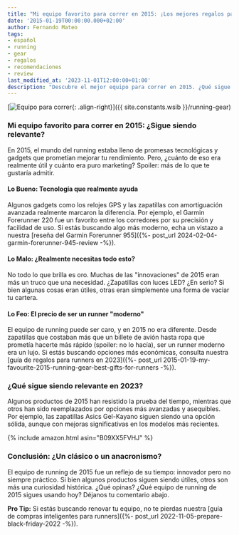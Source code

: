 ```yaml
---
title: "Mi equipo favorito para correr en 2015: ¡Los mejores regalos para runners!"
date: '2015-01-19T00:00:00.000+02:00'
author: Fernando Mateo
tags:
- español
- running
- gear
- regalos
- recomendaciones
- review
last_modified_at: '2023-11-01T12:00:00+01:00'
description: "Descubre el mejor equipo para correr en 2015. ¿Qué sigue siendo relevante hoy? ¡Te contamos todo con un toque de humor y crítica!"
---
```


[![Equipo para correr](https://4.bp.blogspot.com/-pY3bM_GJxjU/VLxKtiwOGUI/AAAAAAAAAks/BXntPmInvL4/s1600/opening-long-run-gear-ss%5B1%5D.jpg){: .align-right}]({{ site.constants.wsib }}/running-gear)

### Mi equipo favorito para correr en 2015: ¿Sigue siendo relevante?

En 2015, el mundo del running estaba lleno de promesas tecnológicas y gadgets que prometían mejorar tu rendimiento. Pero, ¿cuánto de eso era realmente útil y cuánto era puro marketing? Spoiler: más de lo que te gustaría admitir.

#### Lo Bueno: Tecnología que realmente ayuda

Algunos gadgets como los relojes GPS y las zapatillas con amortiguación avanzada realmente marcaron la diferencia. Por ejemplo, el Garmin Forerunner 220 fue un favorito entre los corredores por su precisión y facilidad de uso. Si estás buscando algo más moderno, echa un vistazo a nuestra [reseña del Garmin Forerunner 955]({%- post_url 2024-02-04-garmin-forerunner-945-review -%}).

#### Lo Malo: ¿Realmente necesitas todo esto?

No todo lo que brilla es oro. Muchas de las "innovaciones" de 2015 eran más un truco que una necesidad. ¿Zapatillas con luces LED? ¿En serio? Si bien algunas cosas eran útiles, otras eran simplemente una forma de vaciar tu cartera.

#### Lo Feo: El precio de ser un runner "moderno"

El equipo de running puede ser caro, y en 2015 no era diferente. Desde zapatillas que costaban más que un billete de avión hasta ropa que prometía hacerte más rápido (spoiler: no lo hacía), ser un runner moderno era un lujo. Si estás buscando opciones más económicas, consulta nuestra [guía de regalos para runners en 2023]({%- post_url 2015-01-19-my-favourite-2015-running-gear-best-gifts-for-runners -%}).

### ¿Qué sigue siendo relevante en 2023?

Algunos productos de 2015 han resistido la prueba del tiempo, mientras que otros han sido reemplazados por opciones más avanzadas y asequibles. Por ejemplo, las zapatillas Asics Gel-Kayano siguen siendo una opción sólida, aunque con mejoras significativas en los modelos más recientes.

{% include amazon.html asin="B09XX5FVHJ" %}

### Conclusión: ¿Un clásico o un anacronismo?

El equipo de running de 2015 fue un reflejo de su tiempo: innovador pero no siempre práctico. Si bien algunos productos siguen siendo útiles, otros son más una curiosidad histórica. ¿Qué opinas? ¿Qué equipo de running de 2015 sigues usando hoy? Déjanos tu comentario abajo.

**Pro Tip:** Si estás buscando renovar tu equipo, no te pierdas nuestra [guía de compras inteligentes para runners]({%- post_url 2022-11-05-prepare-black-friday-2022 -%}).
